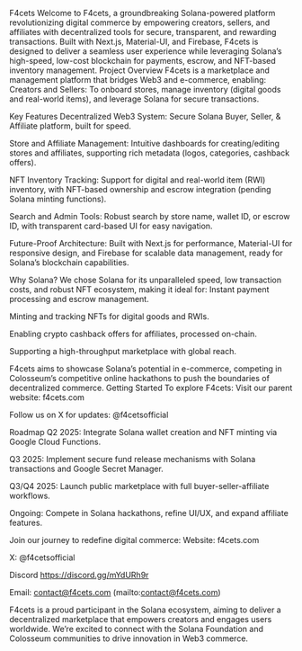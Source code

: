 F4cets
Welcome to F4cets, a groundbreaking Solana-powered platform revolutionizing digital commerce by empowering creators, sellers, and affiliates with decentralized tools for secure, transparent, and rewarding transactions. Built with Next.js, Material-UI, and Firebase, F4cets is designed to deliver a seamless user experience while leveraging Solana’s high-speed, low-cost blockchain for payments, escrow, and NFT-based inventory management.
Project Overview
F4cets is a marketplace and management platform that bridges Web3 and e-commerce, enabling:
Creators and Sellers: To onboard stores, manage inventory (digital goods and real-world items), and leverage Solana for secure transactions.

Key Features
Decentralized Web3 System: Secure Solana Buyer, Seller, & Affiliate platform, built for speed.

Store and Affiliate Management: Intuitive dashboards for creating/editing stores and affiliates, supporting rich metadata (logos, categories, cashback offers).

NFT Inventory Tracking: Support for digital and real-world item (RWI) inventory, with NFT-based ownership and escrow integration (pending Solana minting functions).

Search and Admin Tools: Robust search by store name, wallet ID, or escrow ID, with transparent card-based UI for easy navigation.

Future-Proof Architecture: Built with Next.js for performance, Material-UI for responsive design, and Firebase for scalable data management, ready for Solana’s blockchain capabilities.

Why Solana?
We chose Solana for its unparalleled speed, low transaction costs, and robust NFT ecosystem, making it ideal for:
Instant payment processing and escrow management.

Minting and tracking NFTs for digital goods and RWIs.

Enabling crypto cashback offers for affiliates, processed on-chain.

Supporting a high-throughput marketplace with global reach.

F4cets aims to showcase Solana’s potential in e-commerce, competing in Colosseum’s competitive online hackathons to push the boundaries of decentralized commerce.
Getting Started
To explore F4cets:
Visit our parent website: f4cets.com

Follow us on X for updates: @f4cetsofficial

Roadmap
Q2 2025: Integrate Solana wallet creation and NFT minting via Google Cloud Functions.

Q3 2025: Implement secure fund release mechanisms with Solana transactions and Google Secret Manager.

Q3/Q4 2025: Launch public marketplace with full buyer-seller-affiliate workflows.

Ongoing: Compete in Solana hackathons, refine UI/UX, and expand affiliate features.


Join our journey to redefine digital commerce:
Website: f4cets.com

X: @f4cetsofficial

Discord https://discord.gg/mYdURh9r

Email: contact@f4cets.com (mailto:contact@f4cets.com)

F4cets is a proud participant in the Solana ecosystem, aiming to deliver a decentralized marketplace that empowers creators and engages users worldwide. We’re excited to connect with the Solana Foundation and Colosseum communities to drive innovation in Web3 commerce.


